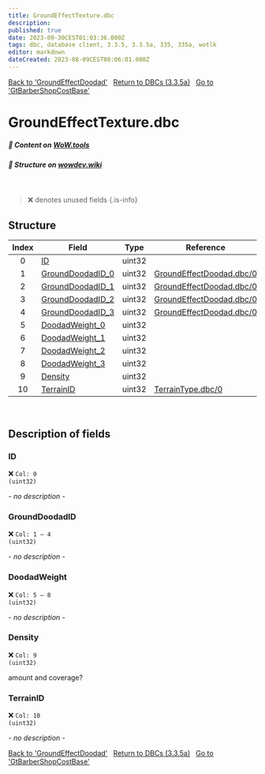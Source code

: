 ```yaml
---
title: GroundEffectTexture.dbc
description:
published: true
date: 2023-09-30CEST01:03:36.000Z
tags: dbc, database client, 3.3.5, 3.3.5a, 335, 335a, wotlk
editor: markdown
dateCreated: 2023-08-09CEST00:06:01.000Z
---
```

<a href="https://trinitycore.info/files/DBC/335/groundeffectdoodad" class="mt-5 v-btn v-btn--depressed v-btn--flat v-btn--outlined theme--light v-size--default darkblue--text text--lighten-3"><span class="v-btn__content"><i aria-hidden="true" class="v-icon notranslate v-icon--left mdi mdi-arrow-left theme--light"></i><span>Back to 'GroundEffectDoodad'</span></span></a>&nbsp;&nbsp;&nbsp;<a href="https://trinitycore.info/files/DBC/335/home" class="mt-5 v-btn v-btn--depressed v-btn--flat v-btn--outlined theme--light v-size--default darkblue--text text--lighten-3"><span class="v-btn__content"><i aria-hidden="true" class="v-icon notranslate v-icon--left mdi mdi-home-outline theme--light"></i><span>Return to DBCs (3.3.5a)</span></span></a>&nbsp;&nbsp;&nbsp;<a href="https://trinitycore.info/files/DBC/335/gtbarbershopcostbase" class="mt-5 v-btn v-btn--depressed v-btn--flat v-btn--outlined theme--light v-size--default darkblue--text text--lighten-3"><span class="v-btn__content"><span>Go to 'GtBarberShopCostBase'</span><i aria-hidden="true" class="v-icon notranslate v-icon--right mdi mdi-arrow-right theme--light"></i></span></a>

# GroundEffectTexture.dbc
##### :open_book: Content on [WoW.tools](https://wow.tools/dbc/?dbc=groundeffecttexture&build=3.3.5.12340)
##### :pencil: Structure on [wowdev.wiki](https://wowdev.wiki/DB/GroundEffectTexture)
&nbsp;

> :x: denotes unused fields
{.is-info}


## Structure

| Index | Field | Type | Reference |
| :---: | --- | :---: | --- |
| 0 | [ID](#id) | uint32 |  |
| 1 | [GroundDoodadID_0](#grounddoodadid) | uint32 | [GroundEffectDoodad.dbc/0](/files/DBC/335/groundeffectdoodad#id) |
| 2 | [GroundDoodadID_1](#grounddoodadid) | uint32 | [GroundEffectDoodad.dbc/0](/files/DBC/335/groundeffectdoodad#id) |
| 3 | [GroundDoodadID_2](#grounddoodadid) | uint32 | [GroundEffectDoodad.dbc/0](/files/DBC/335/groundeffectdoodad#id) |
| 4 | [GroundDoodadID_3](#grounddoodadid) | uint32 | [GroundEffectDoodad.dbc/0](/files/DBC/335/groundeffectdoodad#id) |
| 5 | [DoodadWeight_0](#doodadweight) | uint32 |  |
| 6 | [DoodadWeight_1](#doodadweight) | uint32 |  |
| 7 | [DoodadWeight_2](#doodadweight) | uint32 |  |
| 8 | [DoodadWeight_3](#doodadweight) | uint32 |  |
| 9 | [Density](#density) | uint32 |  |
| 10 | [TerrainID](#terrainid) | uint32 | [TerrainType.dbc/0](/files/DBC/335/terraintype#id) |
&nbsp;
## Description of fields

### ID
:x: <code>Col: 0 (uint32)</code>

*- no description -*
&nbsp;

### GroundDoodadID
:x: <code>Col: 1 &ndash; 4 (uint32)</code>

*- no description -*
&nbsp;

### DoodadWeight
:x: <code>Col: 5 &ndash; 8 (uint32)</code>

*- no description -*
&nbsp;

### Density
:x: <code>Col: 9 (uint32)</code>

amount and coverage?
&nbsp;

### TerrainID
:x: <code>Col: 10 (uint32)</code>

*- no description -*
&nbsp;

<a href="https://trinitycore.info/files/DBC/335/groundeffectdoodad" class="mt-5 v-btn v-btn--depressed v-btn--flat v-btn--outlined theme--light v-size--default darkblue--text text--lighten-3"><span class="v-btn__content"><i aria-hidden="true" class="v-icon notranslate v-icon--left mdi mdi-arrow-left theme--light"></i><span>Back to 'GroundEffectDoodad'</span></span></a>&nbsp;&nbsp;&nbsp;<a href="https://trinitycore.info/files/DBC/335/home" class="mt-5 v-btn v-btn--depressed v-btn--flat v-btn--outlined theme--light v-size--default darkblue--text text--lighten-3"><span class="v-btn__content"><i aria-hidden="true" class="v-icon notranslate v-icon--left mdi mdi-home-outline theme--light"></i><span>Return to DBCs (3.3.5a)</span></span></a>&nbsp;&nbsp;&nbsp;<a href="https://trinitycore.info/files/DBC/335/gtbarbershopcostbase" class="mt-5 v-btn v-btn--depressed v-btn--flat v-btn--outlined theme--light v-size--default darkblue--text text--lighten-3"><span class="v-btn__content"><span>Go to 'GtBarberShopCostBase'</span><i aria-hidden="true" class="v-icon notranslate v-icon--right mdi mdi-arrow-right theme--light"></i></span></a>

